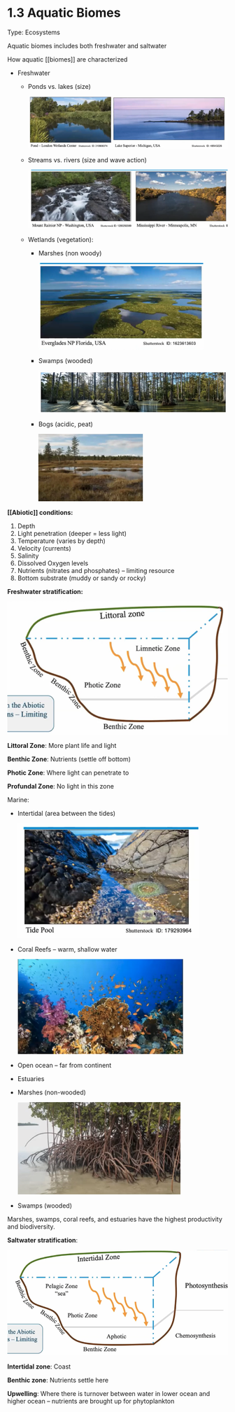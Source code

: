 # 1.3 Aquatic Biomes

Type: Ecosystems

Aquatic biomes includes both freshwater and saltwater

How aquatic [[biomes]] are characterized

- Freshwater
    - Ponds vs. lakes (size)

        ![assets/1%203%20Aquatic%20Biomes%204f47e29713b343eda44850845523322d/Screen_Shot_2021-05-15_at_3.35.11_PM.png](../assets/Screen_Shot_2021-05-15_at_3.35.11_PM.png)

    - Streams vs. rivers (size and wave action)

        ![assets/1%203%20Aquatic%20Biomes%204f47e29713b343eda44850845523322d/Screen_Shot_2021-05-15_at_3.35.35_PM.png](../assets/Screen_Shot_2021-05-15_at_3.35.35_PM.png)

    - Wetlands (vegetation):
        - Marshes (non woody)

            ![assets/1%203%20Aquatic%20Biomes%204f47e29713b343eda44850845523322d/Screen_Shot_2021-05-15_at_3.35.59_PM.png](../assets/Screen_Shot_2021-05-15_at_3.35.59_PM.png)

        - Swamps (wooded)

            ![assets/1%203%20Aquatic%20Biomes%204f47e29713b343eda44850845523322d/Screen_Shot_2021-05-15_at_3.36.06_PM.png](../assets/Screen_Shot_2021-05-15_at_3.36.06_PM.png)

        - Bogs (acidic, peat)

            ![assets/1%203%20Aquatic%20Biomes%204f47e29713b343eda44850845523322d/Screen_Shot_2021-05-15_at_3.36.24_PM.png](../assets/Screen_Shot_2021-05-15_at_3.36.24_PM.png)

**[[Abiotic]] conditions:**

1. Depth
2. Light penetration (deeper = less light)
3. Temperature (varies by depth)
4. Velocity (currents)
5. Salinity
6. Dissolved Oxygen levels
7. Nutrients (nitrates and phosphates) – limiting resource
8. Bottom substrate (muddy or sandy or rocky)

**Freshwater stratification:**

![assets/1%203%20Aquatic%20Biomes%204f47e29713b343eda44850845523322d/Screen_Shot_2021-05-15_at_3.45.17_PM.png](../assets/Screen_Shot_2021-05-15_at_3.45.17_PM.png)

**Littoral Zone**: More plant life and light

**Benthic Zone**: Nutrients (settle off bottom)

**Photic Zone**: Where light can penetrate to

**Profundal Zone**: No light in this zone

Marine:

- Intertidal (area between the tides)

    ![assets/1%203%20Aquatic%20Biomes%204f47e29713b343eda44850845523322d/Screen_Shot_2021-05-15_at_3.41.06_PM.png](../assets/Screen_Shot_2021-05-15_at_3.41.06_PM.png)

- Coral Reefs – warm, shallow water

    ![assets/1%203%20Aquatic%20Biomes%204f47e29713b343eda44850845523322d/Screen_Shot_2021-05-15_at_3.41.12_PM.png](../assets/Screen_Shot_2021-05-15_at_3.41.12_PM.png)

- Open ocean – far from continent
- Estuaries
- Marshes (non-wooded)

    ![assets/1%203%20Aquatic%20Biomes%204f47e29713b343eda44850845523322d/Screen_Shot_2021-05-15_at_3.41.29_PM.png](../assets/Screen_Shot_2021-05-15_at_3.41.29_PM.png)

- Swamps (wooded)

Marshes, swamps, coral reefs, and estuaries have the highest productivity and biodiversity.

**Saltwater stratification**:

![1%203%20Aquatic%20Biomes%204f47e29713b343eda44850845523322d/Screen_Shot_2021-05-15_at_3.43.35_PM.png](../assets/Screen_Shot_2021-05-15_at_3.43.35_PM.png)

**Intertidal zone**: Coast

**Benthic zone**: Nutrients settle here

**Upwelling**: Where there is turnover between water in lower ocean and higher ocean – nutrients are brought up for phytoplankton